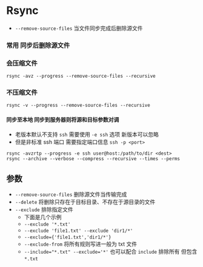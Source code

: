 # Rsync
- `--remove-source-files` 当文件同步完成后删除源文件

### 常用 同步后删除源文件

### 会压缩文件
`rsync -avz --progress --remove-source-files --recursive`
### 不压缩文件
`rsync -v --progress --remove-source-files --recursive`

#### 同步至本地 同步到服务器则将源和目标参数对调
- 老版本默认不支持 `ssh`  需要使用 `-e ssh` 选项 新版本可以忽略
- 但是非标准 ssh 端口 需要指定端口信息 `ssh -p <port>`
```
rsync -avzrtp --progress -e ssh user@host:/path/to/dir <dest>
rsync --archive --verbose --compress --recursive --times --perms 
```

## 参数
- `--remove-source-files` 	删除源文件当传输完成
- `--delete` 				将删除只存在于目标目录、不存在于源目录的文件
- `--exclude` 排除指定文件
  - 下面是几个示例
  - `--exclude '*.txt'`
  - `--exclude 'file1.txt' --exclude 'dir1/*'`
  - `--exclude={'file1.txt','dir1/*'}`
  - `--exclude-from` 将所有规则写进一般为 txt 文件
  - `--include="*.txt" --exclude='*'` 也可以配合 `include` 排除所有 但包含`*.txt`